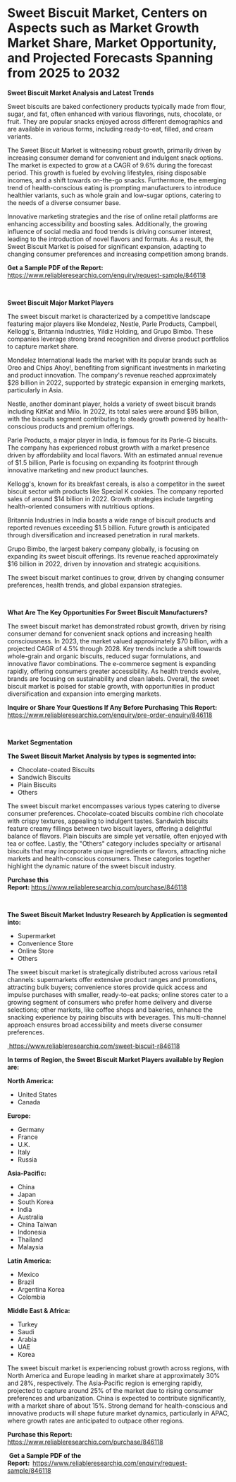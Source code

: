 <p><h1>Sweet Biscuit Market, Centers on Aspects such as Market Growth Market Share, Market Opportunity, and Projected Forecasts Spanning from 2025 to 2032</h1></p><p><strong>Sweet Biscuit Market Analysis and Latest Trends</strong></p>
<p><p>Sweet biscuits are baked confectionery products typically made from flour, sugar, and fat, often enhanced with various flavorings, nuts, chocolate, or fruit. They are popular snacks enjoyed across different demographics and are available in various forms, including ready-to-eat, filled, and cream variants.</p><p>The Sweet Biscuit Market is witnessing robust growth, primarily driven by increasing consumer demand for convenient and indulgent snack options. The market is expected to grow at a CAGR of 9.6% during the forecast period. This growth is fueled by evolving lifestyles, rising disposable incomes, and a shift towards on-the-go snacks. Furthermore, the emerging trend of health-conscious eating is prompting manufacturers to introduce healthier variants, such as whole grain and low-sugar options, catering to the needs of a diverse consumer base.</p><p>Innovative marketing strategies and the rise of online retail platforms are enhancing accessibility and boosting sales. Additionally, the growing influence of social media and food trends is driving consumer interest, leading to the introduction of novel flavors and formats. As a result, the Sweet Biscuit Market is poised for significant expansion, adapting to changing consumer preferences and increasing competition among brands.</p></p>
<p><strong>Get a Sample PDF of the Report:&nbsp;</strong> <a href="https://www.reliableresearchiq.com/enquiry/request-sample/846118?utm_campaign=2276&utm_medium=2&utm_source=Github&utm_content=ia&utm_term=16042025&utm_id=sweet-biscuit">https://www.reliableresearchiq.com/enquiry/request-sample/846118</a></p>
<p>&nbsp;</p>
<p><strong>Sweet Biscuit Major Market Players</strong></p>
<p><p>The sweet biscuit market is characterized by a competitive landscape featuring major players like Mondelez, Nestle, Parle Products, Campbell, Kellogg's, Britannia Industries, Yildiz Holding, and Grupo Bimbo. These companies leverage strong brand recognition and diverse product portfolios to capture market share.</p><p>Mondelez International leads the market with its popular brands such as Oreo and Chips Ahoy!, benefiting from significant investments in marketing and product innovation. The company's revenue reached approximately $28 billion in 2022, supported by strategic expansion in emerging markets, particularly in Asia.</p><p>Nestle, another dominant player, holds a variety of sweet biscuit brands including KitKat and Milo. In 2022, its total sales were around $95 billion, with the biscuits segment contributing to steady growth powered by health-conscious products and premium offerings.</p><p>Parle Products, a major player in India, is famous for its Parle-G biscuits. The company has experienced robust growth with a market presence driven by affordability and local flavors. With an estimated annual revenue of $1.5 billion, Parle is focusing on expanding its footprint through innovative marketing and new product launches.</p><p>Kellogg's, known for its breakfast cereals, is also a competitor in the sweet biscuit sector with products like Special K cookies. The company reported sales of around $14 billion in 2022. Growth strategies include targeting health-oriented consumers with nutritious options.</p><p>Britannia Industries in India boasts a wide range of biscuit products and reported revenues exceeding $1.5 billion. Future growth is anticipated through diversification and increased penetration in rural markets.</p><p>Grupo Bimbo, the largest bakery company globally, is focusing on expanding its sweet biscuit offerings. Its revenue reached approximately $16 billion in 2022, driven by innovation and strategic acquisitions.</p><p>The sweet biscuit market continues to grow, driven by changing consumer preferences, health trends, and global expansion strategies.</p></p>
<p>&nbsp;</p>
<p><strong>What Are The Key Opportunities For Sweet Biscuit Manufacturers?</strong></p>
<p><p>The sweet biscuit market has demonstrated robust growth, driven by rising consumer demand for convenient snack options and increasing health consciousness. In 2023, the market valued approximately $70 billion, with a projected CAGR of 4.5% through 2028. Key trends include a shift towards whole-grain and organic biscuits, reduced sugar formulations, and innovative flavor combinations. The e-commerce segment is expanding rapidly, offering consumers greater accessibility. As health trends evolve, brands are focusing on sustainability and clean labels. Overall, the sweet biscuit market is poised for stable growth, with opportunities in product diversification and expansion into emerging markets.</p></p>
<p><strong>Inquire or Share Your Questions If Any Before Purchasing This Report:</strong> <a href="https://www.reliableresearchiq.com/enquiry/pre-order-enquiry/846118?utm_campaign=2276&utm_medium=2&utm_source=Github&utm_content=ia&utm_term=16042025&utm_id=sweet-biscuit">https://www.reliableresearchiq.com/enquiry/pre-order-enquiry/846118</a></p>
<p>&nbsp;</p>
<p><strong>Market Segmentation</strong></p>
<p><strong>The Sweet Biscuit Market Analysis by types is segmented into:</strong></p>
<p><ul><li>Chocolate-coated Biscuits</li><li>Sandwich Biscuits</li><li>Plain Biscuits</li><li>Others</li></ul></p>
<p><p>The sweet biscuit market encompasses various types catering to diverse consumer preferences. Chocolate-coated biscuits combine rich chocolate with crispy textures, appealing to indulgent tastes. Sandwich biscuits feature creamy fillings between two biscuit layers, offering a delightful balance of flavors. Plain biscuits are simple yet versatile, often enjoyed with tea or coffee. Lastly, the "Others" category includes specialty or artisanal biscuits that may incorporate unique ingredients or flavors, attracting niche markets and health-conscious consumers. These categories together highlight the dynamic nature of the sweet biscuit industry.</p></p>
<p><strong>Purchase this Report:&nbsp;</strong><a href="https://www.reliableresearchiq.com/purchase/846118?utm_campaign=2276&utm_medium=2&utm_source=Github&utm_content=ia&utm_term=16042025&utm_id=sweet-biscuit">https://www.reliableresearchiq.com/purchase/846118</a></p>
<p>&nbsp;</p>
<p><strong>The Sweet Biscuit Market Industry Research by Application is segmented into:</strong></p>
<p><ul><li>Supermarket</li><li>Convenience Store</li><li>Online Store</li><li>Others</li></ul></p>
<p><p>The sweet biscuit market is strategically distributed across various retail channels: supermarkets offer extensive product ranges and promotions, attracting bulk buyers; convenience stores provide quick access and impulse purchases with smaller, ready-to-eat packs; online stores cater to a growing segment of consumers who prefer home delivery and diverse selections; other markets, like coffee shops and bakeries, enhance the snacking experience by pairing biscuits with beverages. This multi-channel approach ensures broad accessibility and meets diverse consumer preferences.</p></p>
<p><a href="https://www.reliableresearchiq.com/sweet-biscuit-r846118?utm_campaign=2276&utm_medium=2&utm_source=Github&utm_content=ia&utm_term=16042025&utm_id=sweet-biscuit">&nbsp;https://www.reliableresearchiq.com/sweet-biscuit-r846118</a></p>
<p><strong>In terms of Region, the Sweet Biscuit Market Players available by Region are:</strong></p>
<p>
    <p> <strong> North America: </strong>
        <ul>
            <li>United States</li>
            <li>Canada</li>
        </ul>
        </p> 
    <p> <strong> Europe: </strong>
        <ul>
            <li>Germany</li>
            <li>France</li>
            <li>U.K.</li>
            <li>Italy</li>
            <li>Russia</li>
        </ul>
        </p> 
    <p> <strong> Asia-Pacific: </strong>
        <ul>
            <li>China</li>
            <li>Japan</li>
            <li>South Korea</li>
            <li>India</li>
            <li>Australia</li>
            <li>China Taiwan</li>
            <li>Indonesia</li>
            <li>Thailand</li>
            <li>Malaysia</li>
        </ul>
        </p> 
    <p> <strong> Latin America: </strong>
        <ul>
            <li>Mexico</li>
            <li>Brazil</li>
            <li>Argentina Korea</li>
            <li>Colombia</li>
        </ul>
        </p> 
    <p> <strong> Middle East & Africa: </strong>
        <ul>
            <li>Turkey</li>
            <li>Saudi</li>
            <li>Arabia</li>
            <li>UAE</li>
            <li>Korea</li>
        </ul>
    </p>
    </p>
<p><p>The sweet biscuit market is experiencing robust growth across regions, with North America and Europe leading in market share at approximately 30% and 28%, respectively. The Asia-Pacific region is emerging rapidly, projected to capture around 25% of the market due to rising consumer preferences and urbanization. China is expected to contribute significantly, with a market share of about 15%. Strong demand for health-conscious and innovative products will shape future market dynamics, particularly in APAC, where growth rates are anticipated to outpace other regions.</p></p>
<p><strong>Purchase this Report: </strong><a href="https://www.reliableresearchiq.com/purchase/846118?utm_campaign=2276&utm_medium=2&utm_source=Github&utm_content=ia&utm_term=16042025&utm_id=sweet-biscuit">https://www.reliableresearchiq.com/purchase/846118</a></p>
<p>&nbsp;<strong>Get a Sample PDF of the Report:&nbsp;&nbsp;</strong><a href="https://www.reliableresearchiq.com/enquiry/request-sample/846118?utm_campaign=2276&utm_medium=2&utm_source=Github&utm_content=ia&utm_term=16042025&utm_id=sweet-biscuit">https://www.reliableresearchiq.com/enquiry/request-sample/846118</a></p>
<p><strong></strong></p>
<p><p></p><p></p><p></p></p>